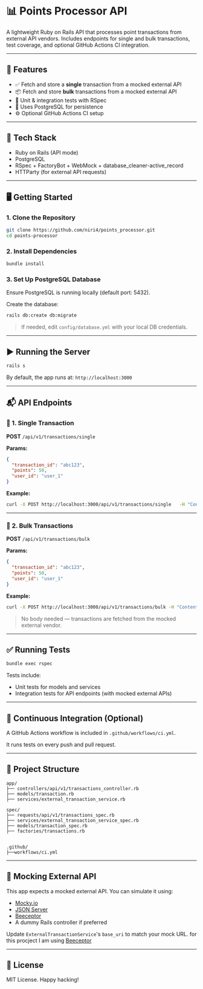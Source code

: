 
# 📊 Points Processor API

A lightweight Ruby on Rails API that processes point transactions from external API vendors. Includes endpoints for single and bulk transactions, test coverage, and optional GitHub Actions CI integration.

---

## 🚀 Features

- ✅ Fetch and store a **single** transaction from a mocked external API
- 📦 Fetch and store **bulk** transactions from a mocked external API
- 🧪 Unit & integration tests with RSpec
- 🐘 Uses PostgreSQL for persistence
- ⚙️ Optional GitHub Actions CI setup

---

## 🧰 Tech Stack

- Ruby on Rails (API mode)
- PostgreSQL
- RSpec + FactoryBot + WebMock + database_cleaner-active_record
- HTTParty (for external API requests)

---

## 🖥️ Getting Started

### 1. Clone the Repository

```bash
git clone https://github.com/niri4/points_processor.git
cd points-processor
```

### 2. Install Dependencies

```bash
bundle install
```

### 3. Set Up PostgreSQL Database

Ensure PostgreSQL is running locally (default port: 5432).

Create the database:

```bash
rails db:create db:migrate
```

> If needed, edit `config/database.yml` with your local DB credentials.

---

## ▶️ Running the Server

```bash
rails s
```

By default, the app runs at: `http://localhost:3000`

---

## 📬 API Endpoints

### 🔹 1. Single Transaction

**POST** `/api/v1/transactions/single`

**Params:**
```json
{
  "transaction_id": "abc123",
  "points": 50,
  "user_id": "user_1"
}
```

**Example:**
```bash
curl -X POST http://localhost:3000/api/v1/transactions/single   -H "Content-Type: application/json"   -d '{"transaction_id": "abc123", "points": 50, "user_id": "user_1"}'
```

---

### 🔹 2. Bulk Transactions

**POST** `/api/v1/transactions/bulk`

**Params:**
```json
{
  "transaction_id": "abc123",
  "points": 50,
  "user_id": "user_1"
}

```

**Example:**
```bash
curl -X POST http://localhost:3000/api/v1/transactions/bulk -H "Content-Type: application/json"   -d '[{"transaction_id": "abc123", "points": 50, "user_id": "user_1"}]'
```

> No body needed — transactions are fetched from the mocked external vendor.

---

## ✅ Running Tests

```bash
bundle exec rspec
```

Tests include:

- Unit tests for models and services
- Integration tests for API endpoints (with mocked external APIs)

---

## 🔄 Continuous Integration (Optional)

A GitHub Actions workflow is included in `.github/workflows/ci.yml`.

It runs tests on every push and pull request.

---

## 📁 Project Structure

```
app/
├── controllers/api/v1/transactions_controller.rb
├── models/transaction.rb
├── services/external_transaction_service.rb

spec/
├── requests/api/v1/transactions_spec.rb
├── services/external_transaction_service_spec.rb
├── models/transaction_spec.rb
├── factories/transactions.rb


.github/
├──workflows/ci.yml

```

---

## 🧪 Mocking External API

This app expects a mocked external API. You can simulate it using:

- [Mocky.io](https://www.mocky.io/)
- [JSON Server](https://github.com/typicode/json-server)
- [Beeceptor](https://beeceptor.com/)
- A dummy Rails controller if preferred

Update `ExternalTransactionService`'s `base_uri` to match your mock URL. for this procject I am using [Beeceptor](https://beeceptor.com/)

---

## 📜 License

MIT License. Happy hacking!

